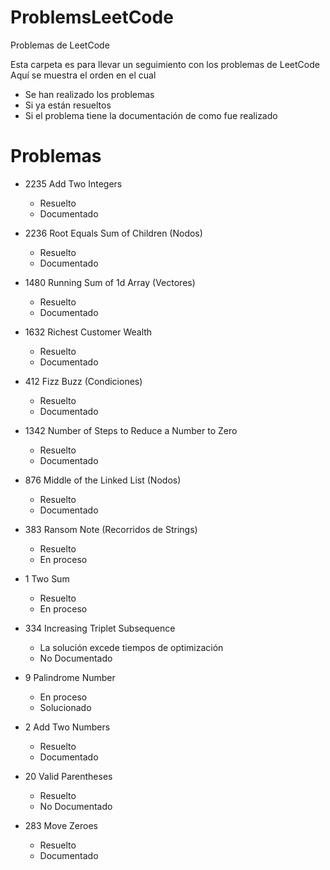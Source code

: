 # ProblemsLeetCode
Problemas de LeetCode

Esta carpeta es para llevar un seguimiento con los problemas de LeetCode
Aquí se muestra el orden en el cual
- Se han realizado los problemas
- Si ya están resueltos
- Si el problema tiene la documentación de como fue realizado
# Problemas

- 2235 Add Two Integers
    - Resuelto
    - Documentado

- 2236 Root Equals Sum of Children (Nodos)
    - Resuelto
    - Documentado

- 1480 Running Sum of 1d Array (Vectores)
    - Resuelto
    - Documentado

- 1632 Richest Customer Wealth
    - Resuelto
    - Documentado

- 412 Fizz Buzz (Condiciones)
    - Resuelto
    - Documentado

- 1342 Number of Steps to Reduce a Number to Zero
    - Resuelto
    - Documentado

- 876 Middle of the Linked List (Nodos)
    - Resuelto
    - Documentado

- 383 Ransom Note (Recorridos de Strings)
    - Resuelto
    - En proceso

- 1 Two Sum
    - Resuelto
    - En proceso

- 334 Increasing Triplet Subsequence
    - La solución excede tiempos de optimización
    - No Documentado

- 9 Palindrome Number
    - En proceso
    - Solucionado

- 2 Add Two Numbers
    - Resuelto
    - Documentado

- 20 Valid Parentheses
    - Resuelto
    - No Documentado

- 283 Move Zeroes
    - Resuelto
    - Documentado
